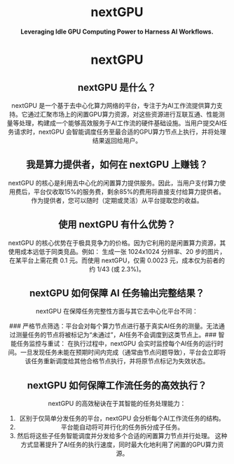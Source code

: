 <div align="center">

# nextGPU
**Leveraging Idle GPU Computing Power to Harness AI Workflows.**



# nextGPU
## nextGPU 是什么？
nextGPU 是一个基于去中心化算力网络的平台，​专注于为AI工作流提供算力支持。它通过汇聚市场上的闲置GPU算力资源，对这些资源进行互联互通、性能测量等处理，构建成一个能够高效服务于AI工作流的硬件基础设施。当用户提交AI任务请求时，nextGPU 会智能调度任务至最合适的GPU算力节点上执行，并将处理结果返回给用户。

## 我是算力提供者，如何在 nextGPU 上赚钱？
nextGPU 的核心是利用去中心化的闲置算力提供服务。因此，当用户支付算力使用费后，平台仅收取15%的服务费，​剩余85%的费用将直接支付给算力提供者。作为提供者，您可以随时（定期或灵活）从平台提取您的收益。

## 使用 nextGPU 有什么优势？

nextGPU 的核心优势在于极具竞争力的价格。因为它利用的是闲置算力资源，其使用成本远低于同类竞品。
​例如：​​ 生成一张 1024x1024 分辨率、20 步的图片，在某平台上需花费 0.1 元。而使用 nextGPU，​仅需 0.0023 元，成本仅为前者的约 1/43 (或 2.3%)​。

## nextGPU 如何保障 AI 任务输出完整结果？
nextGPU 在保障任务完整性方面与其它去中心化平台不同：

​### 严格节点筛选：​​ 平台会对每个算力节点进行基于真实AI任务的测量。无法通过测量任务的节点将被标记为“未通过”​，AI任务不会调度到这类节点上。
​### 智能任务监控与重试：​​ 在执行过程中，nextGPU 会实时监控每个AI任务的运行时间。一旦发现任务未能在预期时间内完成​（通常由节点问题导致），平台会立即将该任务重新调度给其他合格节点执行，并将原节点标记为失效状态。

## nextGPU 如何保障工作流任务的高效执行？
nextGPU 的高效秘诀在于其智能的任务处理能力​：

1. 区别于仅简单分发任务的平台，nextGPU 会分析每个AI工作流任务的结构。
2. 平台能自动将可并行化的任务拆分成子任务。
3. 然后将这些子任务智能调度并分发给多个合适的闲置算力节点并行处理。
这种方式显著提升了AI任务的执行速度，同时最大化地利用了闲置的GPU算力资源。